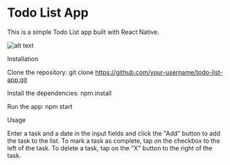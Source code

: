 # Todo List App
This is a simple Todo List app built with React Native.

![alt text](https://github.com/armanurazov/reminderApp/blob/main/image1.JPG)

Installation

Clone the repository: git clone https://github.com/your-username/todo-list-app.git

Install the dependencies: npm install

Run the app: npm start

Usage

Enter a task and a date in the input fields and click the "Add" button to add the task to the list.
To mark a task as complete, tap on the checkbox to the left of the task.
To delete a task, tap on the "X" button to the right of the task.

